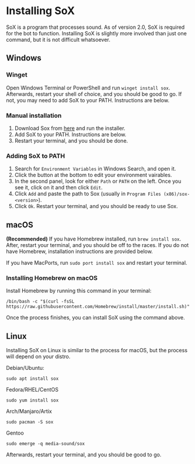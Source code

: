# Installing SoX
SoX is a program that processes sound. As of version 2.0, SoX is required for the bot to function. Installing SoX is slightly more involved than just one command, but it is not difficult whatsoever.

## Windows

### Winget
Open Windows Terminal or PowerShell and run `winget install sox`. Afterwards, restart your shell of choice, and you should be good to go. If not, you may need to add SoX to your PATH. Instructions are below.

### Manual installation
1. Download Sox from [here](https://sourceforge.net/projects/sox/files/sox/) and run the installer.
2. Add SoX to your PATH. Instructions are below.
3. Restart your terminal, and you should be done.

### Adding SoX to PATH
1. Search for `Environment Variables` in Windows Search, and open it.
2. Click the button at the bottom to edit your environment vairables.
3. In the second panel, look for either `Path` or `PATH` on the left. Once you see it, click on it and then click `Edit`.
4. Click `Add` and paste the path to Sox (usually in `Program Files (x86)/sox-<version>`).
5. Click `Ok`. Restart your terminal, and you should be ready to use Sox.

## macOS
**(Recommended)** If you have Homebrew installed, run `brew install sox`. After, restart your terminal, and you should be off to the races. If you do not have Homebrew, installation instructions are provided below.

If you have MacPorts, run `sudo port install sox` and restart your terminal.

### Installing Homebrew on macOS

Install Homebrew by running this command in your terminal:

```
/bin/bash -c "$(curl -fsSL https://raw.githubusercontent.com/Homebrew/install/master/install.sh)"
```

Once the process finishes, you can install SoX using the command above.

## Linux
Installing SoX on Linux is similar to the process for macOS, but the process will depend on your distro.

Debian/Ubuntu:

```
sudo apt install sox
```

Fedora/RHEL/CentOS

```
sudo yum install sox
```

Arch/Manjaro/Artix

```
sudo pacman -S sox
```

Gentoo

```
sudo emerge -q media-sound/sox
```

Afterwards, restart your terminal, and you should be good to go.